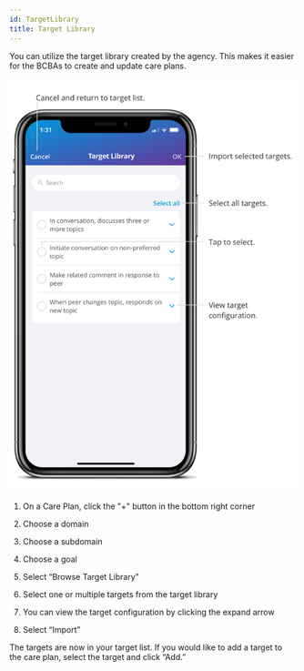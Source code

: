 ```yaml
---
id: TargetLibrary
title: Target Library
---
```

You can utilize the target library created by the agency. This makes it easier for the BCBAs to create and update care plans.

<img src="../../src/img/TargetLibrary.png" width="650">

1. On a Care Plan, click the "+" button in the bottom right corner 

2. Choose a domain 

3. Choose a subdomain 

4. Choose a goal 

5. Select “Browse Target Library” 

6. Select one or multiple targets from the target library 

7. You can view the target configuration by clicking the expand arrow 

8. Select “Import”  

The targets are now in your target list. If you would like to add a target to the care plan, select the target and click “Add.” 
